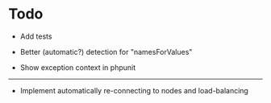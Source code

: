 Todo
=====

* Add tests

* Better (automatic?) detection for "namesForValues"
  
* Show exception context in phpunit

----

* Implement automatically re-connecting to nodes and load-balancing

